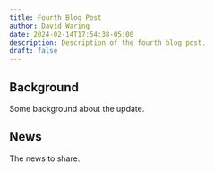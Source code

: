 ```yaml
---
title: Fourth Blog Post
author: David Waring
date: 2024-02-14T17:54:38-05:00
description: Description of the fourth blog post.
draft: false
---
```

## Background

Some background about the update.

## News

The news to share.




